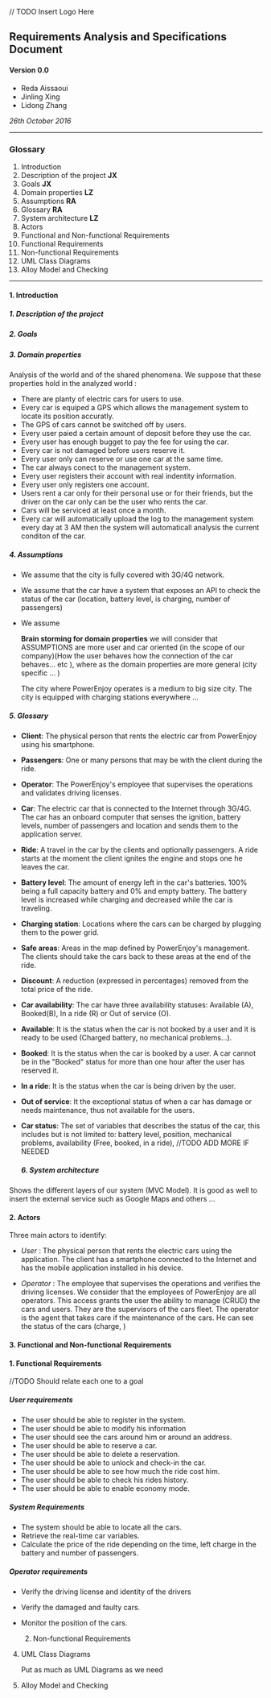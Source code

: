 
//  TODO Insert Logo Here

## __Requirements Analysis and Specifications Document__
#### Version 0.0



* Reda Aissaoui
* Jinling Xing
* Lidong Zhang



_26th October 2016_


----------

### __Glossary__

1. Introduction
  1. Description of the project __JX__
  2. Goals __JX__
  3. Domain properties __LZ__
  4. Assumptions __RA__
  5. Glossary __RA__
  6. System architecture __LZ__
2. Actors
3. Functional and Non-functional Requirements
  1. Functional Requirements
  2. Non-functional Requirements
4. UML Class Diagrams
5. Alloy Model and Checking

------------


 #### 1. Introduction
  ##### 1. Description of the project
  ##### 2. Goals
  ##### 3. Domain properties

  Analysis of the world and of the shared phenomena. We suppose that these properties hold in the analyzed world :

  - There are planty of electric cars for users to use.
  - Every car is equiped a GPS which allows the management system to locate its position accuratly.
  - The GPS of cars cannot be switched off by users.
  - Every user paied a certain amount of deposit before they use the car.
  - Every user has enough bugget to pay the fee for using the car.
  - Every car is not damaged before users reserve it.
  - Every user only can reserve or use one car at the same time.  
  - The car always conect to the management system.
  - Every user registers their account with real indentity information.
  - Every user only registers one account.
  - Users rent a car only for their personal use or for their friends, but the driver on the car only can be the user who rents the car.
  - Cars will be serviced at least once a month.
  - Every car will automatically upload the log to the management system every day at 3 AM then the system will automaticall analysis the current conditon of the car.  


##### 4. Assumptions

- We assume that the city is fully covered with 3G/4G network.
- We assume that the car have a system that exposes an API to check the status of the car (location, battery level, is charging, number of passengers)
- We assume

    __Brain storming for domain properties__
    we will consider that ASSUMPTIONS are more user and car oriented (in the scope of our company)(How the user behaves how the connection of the car behaves... etc  ), where as the domain properties are more general (city specific ... )

    The city where PowerEnjoy operates is a medium to big size city. The city is equipped with charging stations everywhere ...

##### 5. Glossary

- __Client__: The physical person that rents the electric car from PowerEnjoy using his smartphone.
- __Passengers__: One or many persons that may be with the client during the ride.  
- __Operator__: The PowerEnjoy's employee that supervises the operations and validates driving licenses.
- __Car__: The electric car that is connected to the Internet through 3G/4G. The car has an onboard computer that senses the ignition, battery levels, number of passengers and location and sends them to  the application server.
- __Ride__: A travel in the car by the clients and optionally passengers. A ride starts at the moment the client ignites the engine and stops one he leaves the car.
- __Battery level__: The amount of energy left in the car's batteries. 100% being a full capacity battery and 0% and empty battery. The battery level is increased while charging and decreased while the car is traveling.
- __Charging station__: Locations where the cars can be charged by plugging them to the power grid.
- __Safe areas__: Areas in the map defined by PowerEnjoy's management. The clients should take the cars back to these areas at the end of the ride.
- __Discount__: A reduction (expressed in percentages) removed from the total price of the ride.
- __Car availability__: The car have three availability statuses: Available (A), Booked(B), In a ride (R) or Out of service (O).
- __Available__: It is the status when the car is not booked by a user and it is ready to be used (Charged battery, no mechanical problems...).
- __Booked__: It is the status when the car is booked by a user. A car cannot be in the "Booked" status for more than one hour after the user has reserved it.  
- __In a ride__: It is the status when the car is being driven by the user.
- __Out of service__: It the exceptional status of when a car has damage or needs maintenance, thus not
available for the users.
- __Car status__: The set of variables that describes the status of the car, this includes but is not limited to: battery level, position, mechanical problems, availability (Free, booked, in a ride), //TODO ADD MORE IF NEEDED


  ##### 6. System architecture

Shows the different layers of our system (MVC Model). It is good as well to insert the external service such as Google Maps and others ...

#### 2. Actors

Three main actors to identify:
  - _User_ : The physical person that rents the electric cars using the application.
    The client has a smartphone connected to the Internet and has the mobile application
    installed in his device.

  - _Operator_ : The employee that supervises the operations and verifies the driving licenses.
    We consider that the employees of PowerEnjoy are all operators. This access grants the user the
    ability to manage (CRUD) the cars and users. They are the supervisors of the cars fleet.
    The operator is the agent that takes care if the maintenance of the cars. He can see the status of the
    cars (charge, )

#### 3. Functional and Non-functional Requirements

#### 1. Functional Requirements
  //TODO Should relate each one to a goal

##### User requirements

- The user should be able to register in the system.
- The user should be able to modify his information
- The user should see the cars around him or around an address.
- The user should be able to reserve a car.
- The user should be able to delete a reservation.
- The user should be able to unlock and check-in the car.
- The user should be able to see how much the ride cost him.
- The user should be able to check his rides history.
- The user should be able to enable economy mode.

##### System Requirements

- The system should be able to locate all the cars.
- Retrieve the real-time car variables.
- Calculate the price of the ride depending on the time, left charge in the battery and number of passengers.

##### Operator requirements

- Verify the driving license and identity of the drivers
- Verify the damaged and faulty cars.
- Monitor the position of the cars.



  2. Non-functional Requirements

4. UML Class Diagrams

    Put as much as UML Diagrams as we need

5. Alloy Model and Checking
